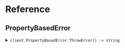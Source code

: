 # Reference
## PropertyBasedError
<details><summary><code>client.PropertyBasedError.ThrowError() -> string</code></summary>
<dl>
<dd>

#### 📝 Description

<dl>
<dd>

<dl>
<dd>

GET request that always throws an error
</dd>
</dl>
</dd>
</dl>

#### 🔌 Usage

<dl>
<dd>

<dl>
<dd>

```go
client.PropertyBasedError.ThrowError(
        context.TODO(),
    )
}
```
</dd>
</dl>
</dd>
</dl>


</dd>
</dl>
</details>
